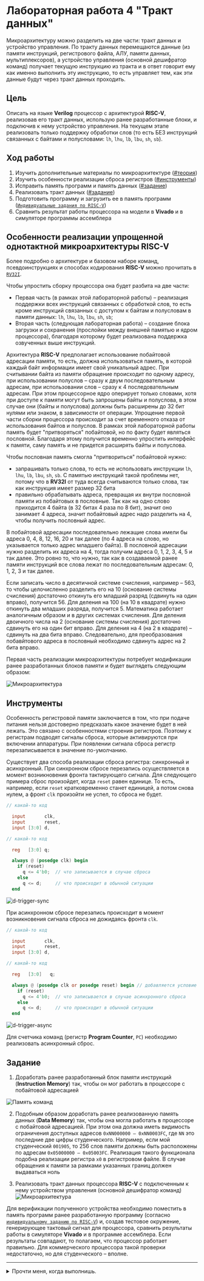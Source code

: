 # Лабораторная работа 4 "Тракт данных"

Микроархитектуру можно разделить на две части: тракт данных и устройство управления. По тракту данных перемещаются данные (из памяти инструкций, регистрового файла, АЛУ, памяти данных, мультиплексоров), а устройство управления (основной дешифратор команд) получает текущую инструкцию из тракта и в ответ говорит ему как именно выполнить эту инструкцию, то есть управляет тем, как эти данные будут через тракт данных проходить.


## Цель

Описать на языке **Verilog** процессор с архитектурой **RISC-V**, реализовав его тракт данных, использую ранее разработанные блоки, и подключив к нему устройство управления. На текущем этапе реализовать только поддержку обработки слов (то есть БЕЗ инструкций связанных с байтами и полусловами: `lh`, `lhu`, `lb`, `lbu`, `sh`, `sb`).


## Ход работы

1. Изучить дополнительные материалы по микроархитектуре ([#теория](#особенности-реализации-упрощенной-однотактной-микроархитектуры-risc-v))
2. Изучить особенности реализации сброса регистров ([#инструменты](#инструменты))
3. Исправить память программ и память данных ([#задание](#задание))
4. Реализовать тракт данных ([#задание](#задание))
5. Подготовить программу и загрузить ее в память программ ([`Индивидуальные задания по RISC-V`](../../Tests/Problems%20RISC-V.md))
6. Сравнить результат работы процессора на модели в **Vivado** и в симуляторе программы ассемблера


## Особенности реализации упрощенной однотактной микроархитектуры RISC-V

Более подробно о архитектуре и базовом наборе команд, псевдоинструкциях и способах кодирования **RISC-V** можно прочитать в [`RV32I`](../../Other/RV32I.md).

Чтобы упростить сборку процессора она будет разбита на две части:

- Первая часть (в рамках этой лабораторной работы) – реализация поддержки всех инструкций связанных с обработкой слов, то есть кроме инструкций связанных с доступом к байтам и полусловам в памяти данных:  `lh`, `lhu`, `lb`, `lbu`, `sh`, `sb`;
- Вторая часть (следующая лабораторная работа) – создание блока загрузки и сохранения (прослойки между внешней памятью и ядром процессора), благодаря которому будет реализована поддержка озвученных выше инструкций.

Архитектура **RISC-V** предполагает использование побайтовой адресации памяти, то есть, должна использоваться память, в которой каждый байт информации имеет свой уникальный адрес. При считывании байта из памяти обращение происходит по одному адресу, при использовании полуслов – сразу к двум последовательным адресам, при использовании слов – сразу к 4 последовательным адресам. При этом процессорное ядро оперирует только словами, хотя при доступе к памяти могут быть запрошены байты и полуслова, в этом случае они (байты и полуслова) должны быть расширены до 32 бит нулями или знаком, в зависимости от операции. Упрощение первой части сборки процессора происходит за счет временного отказа от использования байтов и полуслов. В рамках этой лабораторной работы память будет "притворяться" побайтовой, но по факту будет являться пословной. Благодаря этому получится временно упростить интерфейс к памяти, саму память и не придется расширять байты и полуслова.

Чтобы пословная память смогла "притвориться" побайтовой нужно:

- запрашивать только слова, то есть не использовать инструкции `lh`, `lhu`, `lb`, `lbu`, `sh`, `sb`. С памятью инструкций такой проблемы нет, потому что в **RV32I** от туда всегда считываются только слова, так как инструкция имеет размер 32 бита
- правильно обрабатывать адреса, превращая их внутри пословной памяти из побайтовых в пословные. Так как на одно слово приходится 4 байта (в 32 битах 4 раза по 8 бит), значит оно занимает 4 адреса, значит побайтовый адрес надо разделить на 4, чтобы получить пословный адрес.

В побайтовой адресации последовательно лежащие слова имели бы адреса 0, 4, 8, 12, 16, 20 и так далее (по 4 адреса на слово, но указывается только адрес младшего байта). В пословной адресации нужно разделить их адреса на 4, тогда получим адреса 0, 1, 2, 3, 4, 5 и так далее. Это ровно то, что нужно, так как в создаваемой ранее памяти инструкций все слова лежат по последовательным адресам: 0, 1, 2, 3 и так далее.

Если записать число в десятичной системе счисления, например – 563, то чтобы целочисленно разделить его на 10 (основание системы счисления) достаточно откинуть его младший разряд (сдвинуть на один вправо), получится 56. Для деления на 100 (на 10 в квадрате) нужно откинуть два младших разряда, получится 5. Математика работает аналогичным образом и в других системах счисления. Для деления двоичного числа на 2 (основание системы счисления) достаточно сдвинуть его на один бит вправо. Для деления на 4 (на 2 в квадрате) – сдвинуть на два бита вправо. Следовательно, для преобразования побавйтового адреса в пословный необходимо сдвинуть адрес на 2 бита вправо.

Первая часть реализации микроархитектуры потребует модификации ранее разработанных блоков памяти и будет выглядеть следующим образом:

![Микроархитектура](../../../technical/Labs/Pic/uarch_dp.png)


## Инструменты

Особенность регистровой памяти заключается в том, что при подаче питания нельзя достоверно предсказать какое значение будет в ней лежать. Это связано с особенностями строения регистров. Поэтому к регистрам подводят сигналы сброса, которые активируются при включении аппаратуры. При появлении сигнала сброса регистр перезаписывается в значение по-умолчанию.

Существует два способа реализации сброса регистра: синхронный и асинхронный. При синхронном сбросе перезапись осуществляется в момент возникновения фронта тактирующего сигнала. Для следующего примера сброс произойдет, когда `reset` равен единице. То есть, например, если `reset` кратковременно станет единицей, а потом снова нулем, а фронт `clk` произойти не успел, то сброса не будет.

``` verilog
// какой-то код

  input       clk,
  input       reset,
  input [3:0] d,

// какой-то код

  reg   [3:0] q;

  always @ (posedge clk) begin
    if (reset)
      q <= 4'b0;  // что записывается в случае сброса
    else
      q <= d;     // что происходит в обычной ситуации
  end
```

![d-trigger-sync](../../../technical/Labs/Pic/d_reset_sync.png)

При асинхронном сбросе перезапись происходит в момент возникновения сигнала сброса не дожидаясь фронта `clk`.

``` verilog
// какой-то код

  input       clk,
  input       reset,
  input [3:0] d,

// какой-то код

  reg   [3:0]   q;

  always @ (posedge clk or posedge reset) begin // добавляется условие для сигнала сброса
    if (reset)
      q <= 4'b0;  // что записывается в случае асинхронного сброса
    else
      q <= d;     // что происходит в обычной ситуации
  end
```

![d-trigger-async](../../../technical/Labs/Pic/d_reset_async.png)

Для счетчика команд (регистр **Program Counter**, `PC`) необходимо реализовать асинхронный сброс.


## Задание

1. Доработать ранее разработанный блок памяти инструкций (**Instruction Memory**) так, чтобы он мог работать в процессоре с побайтовой адресацией

![Память команд](../../../technical/Labs/Pic/im_dp.png)

2. Подобным образом доработать ранее реализованную память данных (**Data Memory**) так, чтобы она могла работать в процессоре с побайтовой адресацией. При этом она должна иметь видимость ограничения доступных адресов `0xNN000000 – 0xNN0003FC`, где `NN` это последние две цифры студенческого. Например, если мой студенческий `001905`, то 256 слов памяти должны быть расположены по адресам `0x05000000 – 0x05003FC`. Реализация такого функционала подобна реализации регистра `x0` в регистровом файле. В случае обращения к памяти за рамками указанных границ должен выдаваться ноль

3. Реализовать тракт данных процессора **RISC-V** с подключенным к нему устройством управления (основной дешифратор команд)
![Микроархитектура](../../../technical/Labs/Pic/uarch_dp.png)

Для верификации полученного устройства необходимо поместить в память программ ранее разработанную программу (согласно [`индивидуальному заданию по RISC-V`](../../Tests/Problems%20RISC-V.md)) и, создав тестовое окружение, генерирующее тактовый сигнал для процессора, сравнить результаты работы в симуляторе **Vivado** и в программе ассемблера. Если результаты совпадают, то полагаем, что процессор работает правильно. Для коммерческого процессора такой проверки недостаточно, но для студенческого – вполне.

---

<details>
  <summary>Прочти меня, когда выполнишь.</summary>
  Поздравляю, ты сделал(а) свой первый взрослый процессор! Теперь ты можешь говорить:
  
 >Я способен(на) на всё! Я сам(а) полностью, с нуля, сделал(а) процессор с архитектурой RISC-V! Что? Не знаешь, что такое архитектура? Пф, щегол! Подрастешь – узнаешь

</details>




